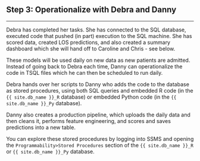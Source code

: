 
## Step 3: Operationalize with Debra and Danny
------------------------------------------------

Debra has completed her tasks.  She has connected to the SQL database, executed code that pushed (in part) execution to the SQL machine. She has scored data, created LOS predictions, and also created a summary dashboard which she will hand off to Caroline and Chris - see below.

These models will be used daily on new data as new patients are admitted.  Instead of going back to Debra each time, Danny can operationalize the code in TSQL files which he can then be scheduled to run daily.

Debra hands over her scripts to Danny who adds the code to the database as stored procedures, using both SQL queries and embedded R code (in the `{{ site.db_name }}_R` database) or embedded Python code (in the `{{ site.db_name }}_Py` database).  

Danny also creates a  production pipeline, which uploads the daily data and then cleans it, performs feature engineering, and scores and saves predictions into a new table.

You can explore these stored procedures by logging into SSMS and opening the `Programmability>Stored Procedures` section of the `{{ site.db_name }}_R` or `{{ site.db_name }}_Py` database.


